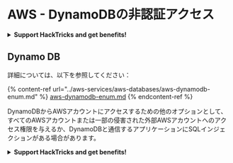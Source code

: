 # AWS - DynamoDBの非認証アクセス

<details>

<summary><strong>Support HackTricks and get benefits!</strong></summary>

* HackTricksをサポートし、以下の特典を受け取ることができます！
* **会社の広告をHackTricksで見たい場合や、PEASSの最新バージョンにアクセスしたい場合、またはHackTricksをPDFでダウンロードしたい場合は、[SUBSCRIPTION PLANS](https://github.com/sponsors/carlospolop)をご確認ください！**
* [公式PEASS＆HackTricksグッズ](https://peass.creator-spring.com)を手に入れましょう
* [The PEASS Family](https://opensea.io/collection/the-peass-family)を発見しましょう。独占的な[NFT](https://opensea.io/collection/the-peass-family)のコレクションです
* 💬 [Discordグループ](https://discord.gg/hRep4RUj7f)または[Telegramグループ](https://t.me/peass)に参加するか、Twitterで私をフォローしてください 🐦 [@carlospolopm](https://twitter.com/carlospolopm)
* ハッキングのトリックを共有するには、[HackTricks](https://github.com/carlospolop/hacktricks)と[HackTricks Cloud](https://github.com/carlospolop/hacktricks-cloud)のGitHubリポジトリにPRを提出してください。

</details>

## Dynamo DB

詳細については、以下を参照してください：

{% content-ref url="../aws-services/aws-databases/aws-dynamodb-enum.md" %}
[aws-dynamodb-enum.md](../aws-services/aws-databases/aws-dynamodb-enum.md)
{% endcontent-ref %}

DynamoDBからAWSアカウントにアクセスするための他のオプションとして、すべてのAWSアカウントまたは一部の侵害された外部AWSアカウントへのアクセス権限を与えるか、DynamoDBと通信するアプリケーションにSQLインジェクションがある場合があります。

<details>

<summary><strong>Support HackTricks and get benefits!</strong></summary>

* HackTricksをサポートし、以下の特典を受け取ることができます！
* **会社の広告をHackTricksで見たい場合や、PEASSの最新バージョンにアクセスしたい場合、またはHackTricksをPDFでダウンロードしたい場合は、[SUBSCRIPTION PLANS](https://github.com/sponsors/carlospolop)をご確認ください！**
* [公式PEASS＆HackTricksグッズ](https://peass.creator-spring.com)を手に入れましょう
* [The PEASS Family](https://opensea.io/collection/the-peass-family)を発見しましょう。独占的な[NFT](https://opensea.io/collection/the-peass-family)のコレクションです
* 💬 [Discordグループ](https://discord.gg/hRep4RUj7f)または[Telegramグループ](https://t.me/peass)に参加するか、Twitterで私をフォローしてください 🐦 [@carlospolopm](https://twitter.com/carlospolopm)
* ハッキングのトリックを共有するには、[HackTricks](https://github.com/carlospolop/hacktricks)と[HackTricks Cloud](https://github.com/carlospolop/hacktricks-cloud)のGitHubリポジトリにPRを提出してください。

</details>
